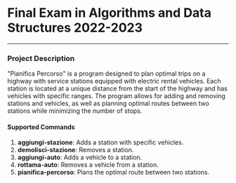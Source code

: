 # Final Exam in Algorithms and Data Structures 2022-2023

---

### Project Description

"Pianifica Percorso" is a program designed to plan optimal trips on a highway with service stations equipped with electric rental vehicles. Each station is located at a unique distance from the start of the highway and has vehicles with specific ranges. The program allows for adding and removing stations and vehicles, as well as planning optimal routes between two stations while minimizing the number of stops.

#### Supported Commands

1. **aggiungi-stazione**: Adds a station with specific vehicles.
2. **demolisci-stazione**: Removes a station.
3. **aggiungi-auto**: Adds a vehicle to a station.
4. **rottama-auto**: Removes a vehicle from a station.
5. **pianifica-percorso**: Plans the optimal route between two stations.
